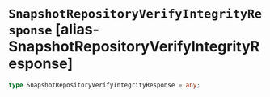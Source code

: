 # `SnapshotRepositoryVerifyIntegrityResponse` [alias-SnapshotRepositoryVerifyIntegrityResponse]
```typescript
type SnapshotRepositoryVerifyIntegrityResponse = any;
```
